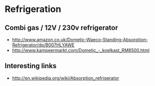 # Refrigeration

## Combi gas / 12V / 230v refrigerator
- http://www.amazon.co.uk/Dometic-Waeco-Standing-Absorption-Refrigerator/dp/B007HLYAWE
- http://www.kampeermarkt.com/Dometic_-_koelkast_RM8500.html


## Interesting links
- http://en.wikipedia.org/wiki/Absorption_refrigerator